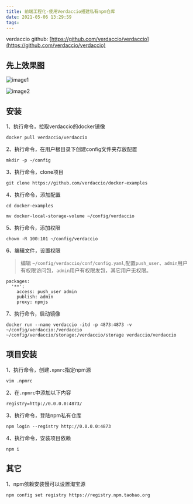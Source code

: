 ```yaml
---
title: 前端工程化-使用Verdaccio搭建私有npm仓库
date: 2021-05-06 13:29:59
tags:
---
```


verdaccio github: [https://github.com/verdaccio/verdaccio](https://github.com/verdaccio/verdaccio)

## 先上效果图

![image1](https://p3-juejin.byteimg.com/tos-cn-i-k3u1fbpfcp/fdb92bea840449a9a86880d35284c290~tplv-k3u1fbpfcp-watermark.image)

![image2](https://p6-juejin.byteimg.com/tos-cn-i-k3u1fbpfcp/713a87c9982f464bbb0c2c61a58da913~tplv-k3u1fbpfcp-watermark.image)

## 安装

1、执行命令，拉取verdaccio的docker镜像

`docker pull verdaccio/verdaccio`

2、执行命令，在用户根目录下创建config文件夹存放配置

`mkdir -p ~/config`

3、执行命令，clone项目

`git clone https://github.com/verdaccio/docker-examples`

4、执行命令，添加配置

`cd docker-examples`

`mv docker-local-storage-volume ~/config/verdaccio`

5、执行命令，添加权限

`chown -R 100:101 ~/config/verdaccio`

6、编辑文件，设置权限

> 编辑 `~/config/verdaccio/conf/config.yaml`,配置`push_user`、`admin`用户有权限访问包，`admin`用户有权限发包，其它用户无权限。

```text
packages:
  '**':
    access: push_user admin
    publish: admin
    proxy: npmjs
```

7、执行命令，启动镜像

`docker run --name verdaccio -itd -p 4873:4873 -v ~/config/verdaccio:/verdaccio ~/config/verdaccio/storage:/verdaccio/storage verdaccio/verdaccio`

## 项目安装

1、执行命令，创建`.npmrc`指定npm源

`vim .npmrc`

2、在`.npmrc`中添加以下内容

`registry=http://0.0.0.0:4873/`

3、执行命令，登陆npm私有仓库

`npm login --registry http://0.0.0.0:4873`

4、执行命令，安装项目依赖

`npm i`

## 其它

1、npm依赖安装慢可以设置淘宝源

`npm config set registry https://registry.npm.taobao.org`